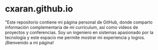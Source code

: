 # cxaran.github.io
"Este repositorio contiene mi página personal de GitHub, donde comparto información complementaria de mi currículum, así como videos de proyectos y conferencias. Soy un ingeniero en sistemas apasionado por la tecnología y este espacio me permite mostrar mi experiencia y logros. ¡Bienvenido a mi página!
